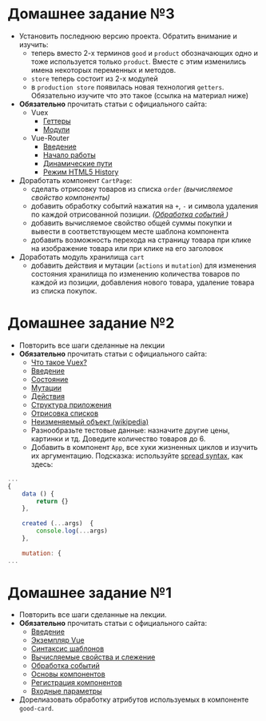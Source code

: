# Домашнее задание №3

  - Установить последнюю версию проекта. Обратить внимание и изучить:
      - теперь вместо 2-х терминов `good` и `product` обозначающих одно и тоже используется только `product`. Вместе с этим изменились имена некоторых переменных и методов.
      - `store` теперь состоит из 2-х модулей
      - в `production store` появилась новая технология `getters`. Обязательно изучите что это такое (ссылка на материал ниже)
  - __Обязательно__ прочитать статьи c официального сайта:
      - Vuex
          - [Геттеры](https://vuex.vuejs.org/ru/guide/getters.html)
          - [Модули](https://vuex.vuejs.org/ru/guide/modules.html)
      - Vue-Router
          - [Введение](https://router.vuejs.org/ru/)
          - [Начало работы](https://router.vuejs.org/ru/guide/#javascript)
          - [Динамические пути](https://router.vuejs.org/ru/guide/essentials/dynamic-matching.html)
          - [Режим HTML5 History](https://router.vuejs.org/ru/guide/essentials/history-mode.html#%D0%BF%D1%80%D0%B8%D0%BC%D0%B5%D1%80%D1%8B-%D0%BA%D0%BE%D0%BD%D1%84%D0%B8%D0%B3%D1%83%D1%80%D0%B8%D1%80%D0%BE%D0%B2%D0%B0%D0%BD%D0%B8%D1%8F-%D1%81%D0%B5%D1%80%D0%B2%D0%B5%D1%80%D0%BE%D0%B2)
  - Доработать компонент `CartPage`:
      - сделать отрисовку товаров из списка `order` _(вычисляемое свойство компоненты)_
      - добавить обработку событий нажатия на `+`, `-` и символа удаления по каждой отрисованной позиции. _([Обработка событий
](https://ru.vuejs.org/v2/guide/events.html))_
      - добавить вычисляемое свойство общей суммы покупки и вывести в соответствующем месте шаблона компонента
      - добавить возможность перехода на страницу товара при клике на изображение товара или при клике на его заголовок
  - Доработать модуль хранилища `cart`
      - добавить действия и мутации (`actions` и `mutation`) для изменения состояния хранилища по изменению количества товаров по каждой из позиции, добавления нового товара, удаление товара из списка покупок.

# Домашнее задание №2

  - Повторить все шаги сделанные на лекции
  - __Обязательно__ прочитать статьи c официального сайта:
      - [Что такое Vuex?](https://vuex.vuejs.org/ru/)
      - [Введение](https://vuex.vuejs.org/ru/guide/)
      - [Состояние](https://vuex.vuejs.org/ru/guide/state.html)
      - [Мутации](https://vuex.vuejs.org/ru/guide/mutations.html)
      - [Действия](https://vuex.vuejs.org/ru/guide/actions.html)
      - [Структура приложения](https://vuex.vuejs.org/ru/guide/structure.html)
      - [Отрисовка списков](https://ru.vuejs.org/v2/guide/list.html)
      - [Неизменяемый объект (wikipedia)](https://ru.wikipedia.org/wiki/%D0%9D%D0%B5%D0%B8%D0%B7%D0%BC%D0%B5%D0%BD%D1%8F%D0%B5%D0%BC%D1%8B%D0%B9_%D0%BE%D0%B1%D1%8A%D0%B5%D0%BA%D1%82)
    - Разнообразьте тестовые данные: назначите другие цены, картинки и тд. Доведите количество товаров до 6.
    - Добавить в компонент `App`, все хуки жизненных циклов и изучить их аргументацию. Подсказка: используйте [spread syntax](https://developer.mozilla.org/ru/docs/Web/JavaScript/Reference/Operators/Spread_syntax), как здесь:

```javascript
...
{  
    data () {
        return {}
    },
    
    created (...args)  {
        console.log(...args)
    },
    
    mutation: {
...
```

# Домашнее задание №1

  - Повторить все шаги сделанные на лекции.
  - __Обязательно__ прочитать статьи c официального сайта:
      - [Введение](https://ru.vuejs.org/v2/guide/)
      - [Экземпляр Vue](https://ru.vuejs.org/v2/guide/instance.html)
      - [Синтаксис шаблонов](https://ru.vuejs.org/v2/guide/syntax.html)
      - [Вычисляемые свойства и слежение](https://ru.vuejs.org/v2/guide/computed.html)
      - [Обработка событий](https://ru.vuejs.org/v2/guide/events.html)
      - [Основы компонентов](https://ru.vuejs.org/v2/guide/components.html)
      - [Регистрация компонентов](https://ru.vuejs.org/v2/guide/components-registration.html)
      - [Входные параметры](https://ru.vuejs.org/v2/guide/components-props.html)
  - Дорелиазовать обработку атрибутов используемых в компоненте `good-card`.
